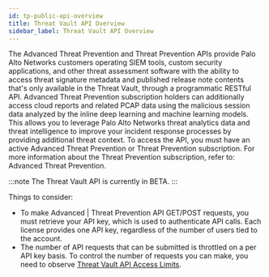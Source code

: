 ```yaml
---
id: tp-public-api-overview
title: Threat Vault API Overview
sidebar_label: Threat Vault API Overview
---
```


The Advanced Threat Prevention and Threat Prevention APIs provide Palo Alto Networks customers operating SIEM tools, custom security applications, and other threat assessment software with the ability to access threat signature metadata and published release note contents that's only available in the Threat Vault, through a programmatic RESTful API. Advanced Threat Prevention subscription holders can additionally access cloud reports and related PCAP data using the malicious session data analyzed by the inline deep learning and machine learning models. This allows you to leverage Palo Alto Networks threat analytics data and threat intelligence to improve your incident response processes by providing additional threat context. To access the API, you must have an active Advanced Threat Prevention or Threat Prevention subscription. For more information about the Threat Prevention subscription, refer to: Advanced Threat Prevention.

:::note 
The Threat Vault API is currently in BETA.
:::  

Things to consider:
   - To make Advanced | Threat Prevention API GET/POST requests, you must retrieve your API key, which is used to authenticate API calls. Each license provides one API key, regardless of the number of users tied to the account.
   - The number of API requests that can be submitted is throttled on a per API key basis. To control the number of requests you can make, you need to observe [Threat Vault API Access Limits](tp-public-api-access-limits).

